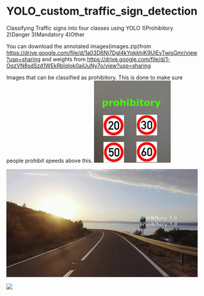 # YOLO_custom_traffic_sign_detection
Classifying Traffic signs into four classes using YOLO
1)Prohibitory
2)Danger
3)Mandatory
4)Other





You can download the annotated images(images.zip)from https://drive.google.com/file/d/1a03D6Nj7Dgl4kYpkkhjK9UlEvTwisGmr/view?usp=sharing 
and weights from https://drive.google.com/file/d/1-OqzVN8sdSzd1WEkRbIqIok0aiUuNy7o/view?usp=sharing



Images that can be classified as prohibitory. This is done to make sure people prohibit speeds above this.
<img src="prohibitory.png" width="40%">


![](traffic-sign-test.gif)













![](realtime-test.gif)
